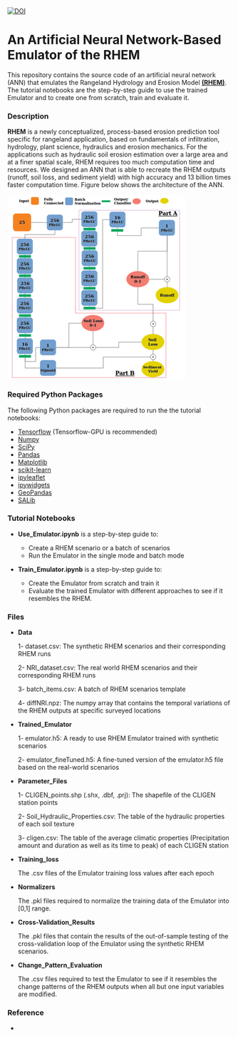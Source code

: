 [![DOI](https://zenodo.org/badge/480389335.svg)](https://zenodo.org/badge/latestdoi/480389335)

# An Artificial Neural Network-Based Emulator of the RHEM

This repository contains the source code of an artificial neural network (ANN) that emulates the Rangeland Hydrology and Erosion Model [**(RHEM)**](https://dss.tucson.ars.ag.gov/rhem/). 
The tutorial notebooks are the step-by-step guide to use the trained Emulator and to create one from scratch, train and evaluate it.

### Description

**RHEM** is a newly conceptualized, process-based erosion prediction tool specific for rangeland application, based on fundamentals of infiltration, hydrology, plant science,
hydraulics and erosion mechanics. 
For the applications such as hydraulic soil erosion estimation over a large area and at a finer spatial scale, RHEM requires too much computation time and resources. 
We designed an ANN that is able to recreate the RHEM outputs 
(runoff, soil loss, and sediment yield) with high accuracy and 13 billion times faster computation time. Figure below shows the architecture of the ANN.

![](emulator.png)

### Required Python Packages

The following Python packages are required to run the the tutorial notebooks:

- [Tensorflow](https://www.tensorflow.org/) (Tensorflow-GPU is recommended)
- [Numpy](https://numpy.org/)
- [SciPy](https://scipy.org/)
- [Pandas](https://pandas.pydata.org/)
- [Matplotlib](https://matplotlib.org/)
- [scikit-learn](https://scikit-learn.org/stable/)
- [ipyleaflet](https://ipyleaflet.readthedocs.io/en/latest/)
- [ipywidgets](https://ipywidgets.readthedocs.io/en/latest/)
- [GeoPandas](https://geopandas.org/en/stable/)
- [SALib](https://salib.readthedocs.io/en/latest/)

### Tutorial Notebooks

- **Use_Emulator.ipynb** is a step-by-step guide to:
  - Create a RHEM scenario or a batch of scenarios 
  - Run the Emulator in the single mode and batch mode

- **Train_Emulator.ipynb** is a step-by-step guide to:
  - Create the Emulator from scratch and train it
  - Evaluate the trained Emulator with different approaches to see if it resembles the RHEM.

### Files

- **Data**

  1- dataset.csv: The synthetic RHEM scenarios and their corresponding RHEM runs 

  2- NRI_dataset.csv: The real world RHEM scenarios and their corresponding RHEM runs
  
  3- batch_items.csv: A batch of RHEM scenarios template

  4- diffNRI.npz: The numpy array that contains the temporal variations of the RHEM outputs at specific surveyed locations

- **Trained_Emulator**

  1- emulator.h5: A ready to use RHEM Emulator trained with synthetic scenarios
  
  2- emulator_fineTuned.h5: A fine-tuned version of the emulator.h5 file based on the real-world scenarios

- **Parameter_Files**

  1- CLIGEN_points.shp (.shx, .dbf, .prj): The shapefile of the CLIGEN station points
  
  2- Soil_Hydraulic_Properties.csv: The table of the hydraulic properties of each soil texture

  3- cligen.csv: The table of the average climatic properties (Precipitation amount and duration as well as its time to peak) of each CLIGEN station

- **Training_loss** 
  
  The .csv files of the Emulator training loss values after each epoch

- **Normalizers** 

  The .pkl files required to normalize the training data of the Emulator into [0,1] range.

- **Cross-Validation_Results**
  
  The .pkl files that contain the results of the out-of-sample testing of the cross-validation loop of the Emulator using the synthetic RHEM scenarios.

- **Change_Pattern_Evaluation**
  
  The .csv files required to test the Emulator to see if it resembles the change patterns of the RHEM outputs when all but one input variables are modified.

### Reference
- 

